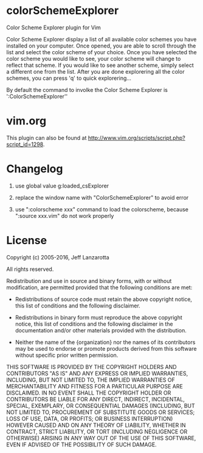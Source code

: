 colorSchemeExplorer
===================

Color Scheme Explorer plugin for Vim

Color Scheme Explorer display a list of all available color schemes you have installed on your computer. Once opened, you are able to scroll through the list and select the color scheme of your choice. Once you have selected the color scheme you would like to see, your color scheme will change to reflect that scheme. If you would like to see another scheme, simply select a different one from the list. After you are done explorering all the color schemes, you can press 'q' to quick explorering...

By default the command to involke the Color Scheme Explorer is ':ColorSchemeExplorer''

vim.org
=======
This plugin can also be found at http://www.vim.org/scripts/script.php?script_id=1298.

Changelog
=========
1) use global value g:loaded_csExplorer

2) replace the window name with "ColorSchemeExplorer" to avoid error

3) use ":colorscheme xxx" command to load the colorscheme, because ":source xxx.vim" do not work properly

License
=======
Copyright (c) 2005-2016, Jeff Lanzarotta

All rights reserved.

Redistribution and use in source and binary forms, with or without modification,
are permitted provided that the following conditions are met:

* Redistributions of source code must retain the above copyright notice, this
  list of conditions and the following disclaimer.

* Redistributions in binary form must reproduce the above copyright notice, this
  list of conditions and the following disclaimer in the documentation and/or
  other materials provided with the distribution.

* Neither the name of the {organization} nor the names of its
  contributors may be used to endorse or promote products derived from
  this software without specific prior written permission.

THIS SOFTWARE IS PROVIDED BY THE COPYRIGHT HOLDERS AND CONTRIBUTORS "AS IS" AND
ANY EXPRESS OR IMPLIED WARRANTIES, INCLUDING, BUT NOT LIMITED TO, THE IMPLIED
WARRANTIES OF MERCHANTABILITY AND FITNESS FOR A PARTICULAR PURPOSE ARE
DISCLAIMED. IN NO EVENT SHALL THE COPYRIGHT HOLDER OR CONTRIBUTORS BE LIABLE FOR
ANY DIRECT, INDIRECT, INCIDENTAL, SPECIAL, EXEMPLARY, OR CONSEQUENTIAL DAMAGES
(INCLUDING, BUT NOT LIMITED TO, PROCUREMENT OF SUBSTITUTE GOODS OR SERVICES;
LOSS OF USE, DATA, OR PROFITS; OR BUSINESS INTERRUPTION) HOWEVER CAUSED AND ON
ANY THEORY OF LIABILITY, WHETHER IN CONTRACT, STRICT LIABILITY, OR TORT
(INCLUDING NEGLIGENCE OR OTHERWISE) ARISING IN ANY WAY OUT OF THE USE OF THIS
SOFTWARE, EVEN IF ADVISED OF THE POSSIBILITY OF SUCH DAMAGE.
